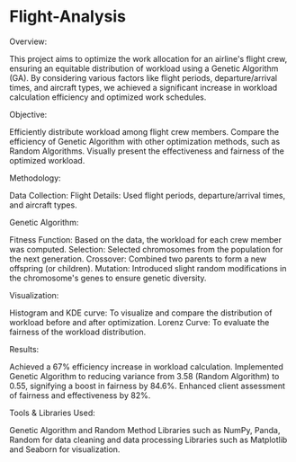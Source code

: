 # Flight-Analysis
Overview:

This project aims to optimize the work allocation for an airline's flight crew, ensuring an equitable distribution of workload using a Genetic Algorithm (GA). By considering various factors like flight periods, departure/arrival times, and aircraft types, we achieved a significant increase in workload calculation efficiency and optimized work schedules.

Objective:

Efficiently distribute workload among flight crew members.
Compare the efficiency of Genetic Algorithm with other optimization methods, such as Random Algorithms.
Visually present the effectiveness and fairness of the optimized workload.

Methodology:

Data Collection:
Flight Details: Used flight periods, departure/arrival times, and aircraft types.

Genetic Algorithm:

Fitness Function: Based on the data, the workload for each crew member was computed.
Selection: Selected chromosomes from the population for the next generation.
Crossover: Combined two parents to form a new offspring (or children).
Mutation: Introduced slight random modifications in the chromosome's genes to ensure genetic diversity.

Visualization:

Histogram and KDE curve: To visualize and compare the distribution of workload before and after optimization.
Lorenz Curve: To evaluate the fairness of the workload distribution.

Results:

Achieved a 67% efficiency increase in workload calculation.
Implemented Genetic Algorithm to reducing variance from 3.58 (Random Algorithm) to 0.55, signifying a boost in fairness by 84.6%.
Enhanced client assessment of fairness and effectiveness by 82%.

Tools & Libraries Used:

Genetic Algorithm and Random Method
Libraries such as NumPy, Panda, Random for data cleaning and data processing
Libraries such as Matplotlib and Seaborn for visualization.
